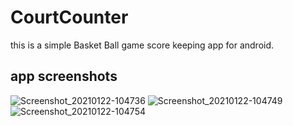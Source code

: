 # CourtCounter
this is a simple Basket Ball game score keeping app for android.

## app screenshots
![Screenshot_20210122-104736](https://user-images.githubusercontent.com/32910948/105454776-7446f300-5ca8-11eb-945a-8748e6dadd3a.png)
![Screenshot_20210122-104749](https://user-images.githubusercontent.com/32910948/105454781-75782000-5ca8-11eb-9d0e-ee2f15636db9.png)
![Screenshot_20210122-104754](https://user-images.githubusercontent.com/32910948/105454783-7610b680-5ca8-11eb-81ee-76dcba0005d5.png)
